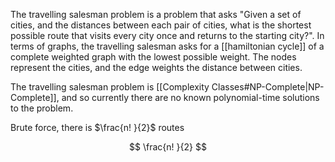 The travelling salesman problem is a problem that asks "Given a set of cities, and the distances between each pair of cities, what is the shortest possible route that visits every city once and returns to the starting city?". In terms of graphs, the travelling salesman asks for a [[hamiltonian cycle]] of a complete weighted graph with the lowest possible weight. The nodes represent the cities, and the edge weights the distance between cities.

The travelling salesman problem is [[Complexity Classes#NP-Complete|NP-Complete]], and so currently there are no known polynomial-time solutions to the problem.

Brute force, there is $\frac{n! }{2}$ routes

$$
\frac{n! }{2}
$$